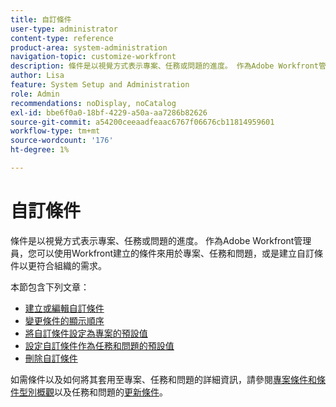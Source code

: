 ```yaml
---
title: 自訂條件
user-type: administrator
content-type: reference
product-area: system-administration
navigation-topic: customize-workfront
description: 條件是以視覺方式表示專案、任務或問題的進度。 作為Adobe Workfront管理員，您可以使用Workfront建立的條件來用於專案、任務和問題，或是建立自訂條件以更符合組織的需求。
author: Lisa
feature: System Setup and Administration
role: Admin
recommendations: noDisplay, noCatalog
exl-id: bbe6f0a0-18bf-4229-a50a-aa7286b82626
source-git-commit: a54200ceeaadfeaac6767f06676cb11814959601
workflow-type: tm+mt
source-wordcount: '176'
ht-degree: 1%

---
```


# 自訂條件

條件是以視覺方式表示專案、任務或問題的進度。 作為Adobe Workfront管理員，您可以使用Workfront建立的條件來用於專案、任務和問題，或是建立自訂條件以更符合組織的需求。

本節包含下列文章：

* [建立或編輯自訂條件](../../../administration-and-setup/customize-workfront/create-manage-custom-conditions/create-edit-custom-conditions.md)
* [變更條件的顯示順序](../../../administration-and-setup/customize-workfront/create-manage-custom-conditions/change-display-order-of-conditions.md)
* [將自訂條件設定為專案的預設值](../../../administration-and-setup/customize-workfront/create-manage-custom-conditions/set-custom-condition-default-projects.md)
* [設定自訂條件作為任務和問題的預設值](../../../administration-and-setup/customize-workfront/create-manage-custom-conditions/set-custom-condition-default-tasks-issues.md)
* [刪除自訂條件](../../../administration-and-setup/customize-workfront/create-manage-custom-conditions/delete-custom-conditions.md)

如需條件以及如何將其套用至專案、任務和問題的詳細資訊，請參閱[專案條件和條件型別概觀](../../../manage-work/projects/manage-projects/project-condition-and-condition-type.md)以及任務和問題的[更新條件](../../../manage-work/projects/updating-work-in-a-project/update-condition-for-tasks-and-issues.md)。
